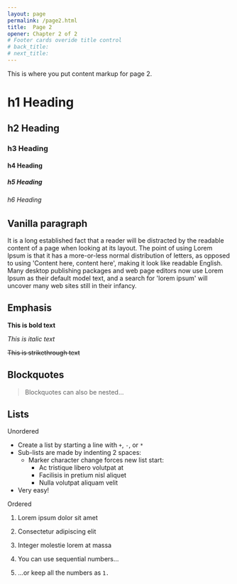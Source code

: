 ```yaml
---
layout: page
permalink: /page2.html
title:  Page 2
opener: Chapter 2 of 2
# Footer cards overide title control
# back_title: 
# next_title: 
---
```


This is where you put content markup for page 2.

# h1 Heading
## h2 Heading
### h3 Heading
#### h4 Heading
##### h5 Heading
###### h6 Heading

## Vanilla paragraph

It is a long established fact that a reader will be distracted by the readable content of a page when looking at its layout. The point of using Lorem Ipsum is that it has a more-or-less normal distribution of letters, as opposed to using 'Content here, content here', making it look like readable English. Many desktop publishing packages and web page editors now use Lorem Ipsum as their default model text, and a search for 'lorem ipsum' will uncover many web sites still in their infancy. 


## Emphasis

**This is bold text**

*This is italic text*

~~This is strikethrough text~~


## Blockquotes


> Blockquotes can also be nested...



## Lists

Unordered

+ Create a list by starting a line with `+`, `-`, or `*`
+ Sub-lists are made by indenting 2 spaces:
  - Marker character change forces new list start:
    * Ac tristique libero volutpat at
    + Facilisis in pretium nisl aliquet
    - Nulla volutpat aliquam velit
+ Very easy!

Ordered

1. Lorem ipsum dolor sit amet
2. Consectetur adipiscing elit
3. Integer molestie lorem at massa


1. You can use sequential numbers...
1. ...or keep all the numbers as `1.`
